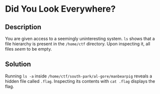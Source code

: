 # Did You Look Everywhere?

## Description

You are given access to a seemingly uninteresting system.
`ls` shows that a file hierarchy is present in the `/home/ctf` directory.
Upon inspecting it, all files _seem_ to be empty.

## Solution

Running `ls -a` inside `/home/ctf/south-park/al-gore/manbearpig` reveals a hidden file called `.flag`.
Inspecting its contents with `cat .flag` displays the flag.
